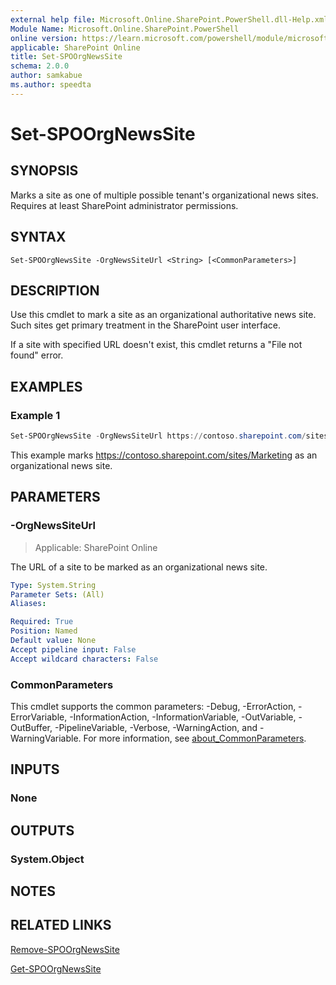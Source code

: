 ```yaml
---
external help file: Microsoft.Online.SharePoint.PowerShell.dll-Help.xml
Module Name: Microsoft.Online.SharePoint.PowerShell
online version: https://learn.microsoft.com/powershell/module/microsoft.online.sharepoint.powershell/set-spoorgnewssite
applicable: SharePoint Online
title: Set-SPOOrgNewsSite
schema: 2.0.0
author: samkabue
ms.author: speedta
---
```


# Set-SPOOrgNewsSite

## SYNOPSIS

Marks a site as one of multiple possible tenant's organizational news sites. Requires at least SharePoint administrator permissions.

## SYNTAX

```
Set-SPOOrgNewsSite -OrgNewsSiteUrl <String> [<CommonParameters>]
```

## DESCRIPTION

Use this cmdlet to mark a site as an organizational authoritative news site. Such sites get primary treatment in the SharePoint user interface.

If a site with specified URL doesn't exist, this cmdlet returns a "File not found" error.

## EXAMPLES

### Example 1

```powershell
Set-SPOOrgNewsSite -OrgNewsSiteUrl https://contoso.sharepoint.com/sites/Marketing
```

This example marks <https://contoso.sharepoint.com/sites/Marketing> as an organizational news site.

## PARAMETERS

### -OrgNewsSiteUrl

> Applicable: SharePoint Online

The URL of a site to be marked as an organizational news site.

```yaml
Type: System.String
Parameter Sets: (All)
Aliases:

Required: True
Position: Named
Default value: None
Accept pipeline input: False
Accept wildcard characters: False
```

### CommonParameters
This cmdlet supports the common parameters: -Debug, -ErrorAction, -ErrorVariable, -InformationAction, -InformationVariable, -OutVariable, -OutBuffer, -PipelineVariable, -Verbose, -WarningAction, and -WarningVariable. For more information, see [about_CommonParameters](https://go.microsoft.com/fwlink/?LinkID=113216).

## INPUTS

### None

## OUTPUTS

### System.Object

## NOTES

## RELATED LINKS

[Remove-SPOOrgNewsSite](Remove-SPOOrgNewsSite.md)

[Get-SPOOrgNewsSite](Get-SPOOrgNewsSite.md)
